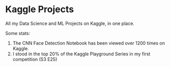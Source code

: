 # Kaggle Projects

All my Data Science and ML Projects on Kaggle, in one place.

Some stats:

1. The CNN Face Detection Notebook has been viewed over 1200 times on Kaggle.
2. I stood in the top 20% of the Kaggle Playground Series in my first competition (S3 E25) 
